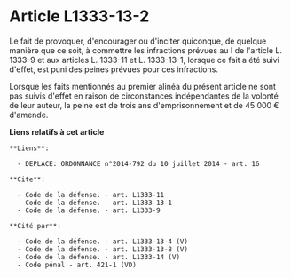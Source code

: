 # Article L1333-13-2

Le fait de provoquer, d'encourager ou d'inciter quiconque, de quelque manière que ce soit, à commettre les infractions
prévues au I de l'article L. 1333-9 et aux articles L. 1333-11 et L. 1333-13-1, lorsque ce fait a été suivi d'effet, est puni
des peines prévues pour ces infractions. 

Lorsque les faits mentionnés au premier alinéa du présent article ne sont pas suivis d'effet en raison de circonstances
indépendantes de la volonté de leur auteur, la peine est de trois ans d'emprisonnement et de 45 000 € d'amende.

**Liens relatifs à cet article**

	**Liens**:

	  - DEPLACE: ORDONNANCE n°2014-792 du 10 juillet 2014 - art. 16

	**Cite**:

	  - Code de la défense. - art. L1333-11
	  - Code de la défense. - art. L1333-13-1
	  - Code de la défense. - art. L1333-9

	**Cité par**:

	  - Code de la défense. - art. L1333-13-4 (V)
	  - Code de la défense. - art. L1333-13-8 (V)
	  - Code de la défense. - art. L1333-14 (V)
	  - Code pénal - art. 421-1 (VD)
